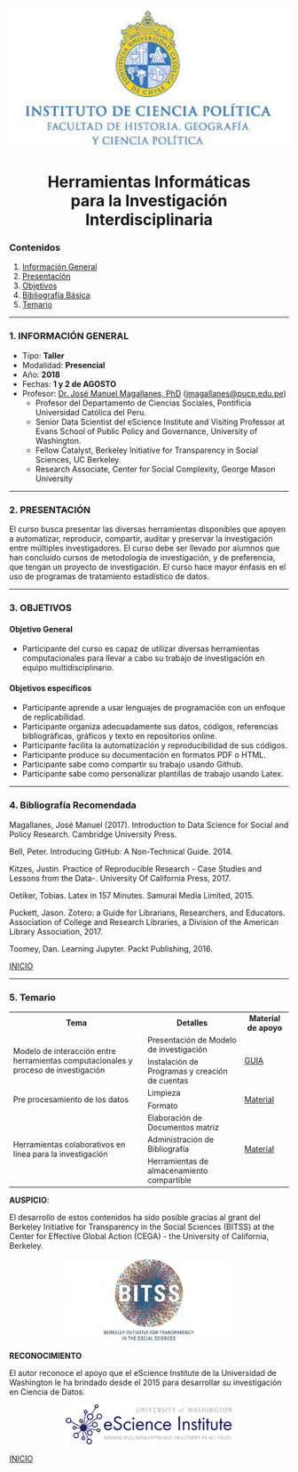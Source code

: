 <center>
<img src="https://github.com/Reproducibilidad/TallerChile/raw/master/logoICP.png" style="width: 600px;"/>
</center>


# <center> Herramientas Informáticas <br>para la Investigación Interdisciplinaria</center>

<a id='beginning'></a>
### Contenidos
1. [Información General](#part1) 
2. [Presentación](#part2) 
3. [Objetivos](#part3) 
4. [Bibliografía Básica](#part4)
5. [Temario](#part5)

____
<a id='part1'></a>
### 1. INFORMACIÓN GENERAL

* Tipo: **Taller**
* Modalidad: **Presencial**
* Año: **2018**
* Fechas: **1 y 2 de AGOSTO**
* Profesor:  <a href="http://www.pucp.edu.pe/profesor/jose-manuel-magallanes/" target="_blank">Dr. José Manuel Magallanes, PhD</a> ([jmagallanes@pucp.edu.pe](mailto:jmagallanes@pucp.edu.pe))<br>
	* 	Profesor del Departamento de Ciencias Sociales, Pontificia Universidad Católica del Peru.
	*  Senior Data Scientist del eScience Institute and Visiting Professor at Evans School of Public Policy and Governance, University of Washington.
	*  Fellow Catalyst, Berkeley Initiative for Transparency in Social Sciences, UC Berkeley.
	*  Research Associate, Center for Social Complexity, George Mason University

____
<a id='part2'></a>

### 2. PRESENTACIÓN

El curso busca presentar las diversas herramientas disponibles que apoyen a automatizar, reproducir, compartir, auditar y preservar la investigación entre múltiples investigadores. El curso debe ser llevado por alumnos que han concluido cursos de metodología de investigación, y de preferencia, que tengan un proyecto de investigación. El curso hace mayor énfasis en el uso de programas de tratamiento estadístico de datos.

____
<a id='part3'></a>

### 3. OBJETIVOS

#### Objetivo General
* Participante del curso es capaz de utilizar diversas herramientas computacionales para llevar a cabo su trabajo de investigación en equipo multidisciplinario.

#### Objetivos específicos
* Participante aprende a usar lenguajes de programación con un enfoque de replicabilidad.
* Participante organiza adecuadamente sus datos, códigos, referencias bibliográficas, gráficos y texto en repositorios online.
* Participante facilita la automatización y reproducibilidad de sus códigos.
* Participante produce su documentación en formatos PDF o HTML.
* Participante sabe como compartir su trabajo usando Github.
* Participante sabe como personalizar plantillas de trabajo usando Latex. 


____
<a id='part4'></a>


### 4. Bibliografía Recomendada

Magallanes, José Manuel (2017). Introduction to Data Science for Social and Policy Research. Cambridge University Press.

Bell, Peter. Introducing GitHub: A Non-Technical Guide. 2014.

Kitzes, Justin. Practice of Reproducible Research - Case Studies and Lessons from the Data-. University Of California Press, 2017.

Oetiker, Tobias. Latex in 157 Minutes. Samurai Media Limited, 2015.

Puckett, Jason. Zotero: a Guide for Librarians, Researchers, and Educators. Association of College and Research Libraries, a Division of the American Library Association, 2017.

Toomey, Dan. Learning Jupyter. Packt Publishing, 2016.


[INICIO](#beginning)
____
<a id='part5'></a>

### 5. Temario

<table>

<tr>
    <td><b><center>Tema</center></b></td>
    <td><b><center>Detalles</center></b></td>
    <td><b><center>Material de apoyo</center></b></td>
</tr>
<tr>
    <td rowspan="2">Modelo de interacción entre herramientas computacionales y proceso de investigación</td>
    <td>Presentación de Modelo de investigación
</td>




<td rowspan="2"> <a href="https://rawgit.com/Reproducibilidad/TallerChile/master/Sesion1_Modelo.html" target="_blank">GUIA</a> 
</td>

</tr>

<td>Instalación de Programas y creación de cuentas</td>




<tr>
    <td rowspan="2">Pre procesamiento de los datos</td>
    <td>
    Limpieza
    </td>
    <td rowspan="2">
    <a href="https://rawgit.com/Reproducibilidad/tallerPeru/master/Sesion2_PreProcesamiento.html" target="_blank">Material</a> 
    </td>
</tr>
</tr>
<td>
    Formato
    </td>
<tr>



<tr>
    <td rowspan="3">Herramientas colaborativos en línea para la investigación</td>
    <td>Elaboración de Documentos matriz</td>
<td rowspan="3">
<a href="https://rawgit.com/Reproducibilidad/tallerPeru/master/Sesion3_integracion.html" target="_blank">Material</a>
</td>
</tr>

<tr>
<td>Administración de Bibliografía</td>
</tr>

<tr>
<td>Herramientas de almacenamiento compartible</td>
</tr>





</table>




**AUSPICIO**: 

El desarrollo de estos contenidos ha sido posible gracias al grant del Berkeley Initiative for Transparency in the Social Sciences (BITSS) at the Center for Effective Global Action (CEGA) - the University of California, Berkeley.


<center>
<img src="https://github.com/MAGALLANESJoseManuel/BITSS_ToolsWorkshop/raw/master/LogoBitss.jpg" style="width: 300px;"/>
</center>

**RECONOCIMIENTO**

El autor reconoce el apoyo que el eScience Institute de la Universidad de Washington le ha brindado desde el 2015 para desarrollar su investigación en Ciencia de Datos.

<center>
<img src="https://github.com/MAGALLANESJoseManuel/BITSS_ToolsWorkshop/raw/master/LogoES.png" style="width: 300px;"/>
</center>

<!---

EL Dr. Magallanes agradece al Departamento de Ciencias Sociales de la Pontificia Universidad Católica del Perú, por las facilidades brindadas para llevar a cabo este trabajo.

<center>
<img src="https://github.com/MAGALLANESJoseManuel/BITSS_ToolsWorkshop/raw/master/LogoPUCP.jpg" style="width: 200px;"/>
</center>

--->



[INICIO](#beginning)